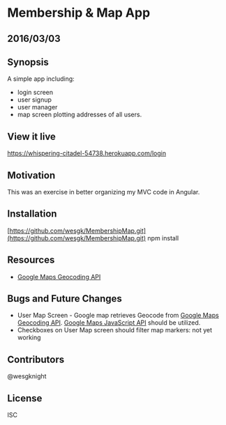 # Membership & Map App

## 2016/03/03
## Synopsis

A simple app including:
* login screen
* user signup
* user manager 
* map screen plotting addresses of all users.

## View it live
https://whispering-citadel-54738.herokuapp.com/login

## Motivation
This was an exercise in better organizing my MVC code in Angular.

## Installation
[https://github.com/wesgk/MembershipMap.git](https://github.com/wesgk/MembershipMap.git)
 npm install

## Resources
* [Google Maps Geocoding API](https://developers.google.com/maps/documentation/geocoding/intro)

## Bugs and Future Changes
* User Map Screen - Google map retrieves Geocode from [Google Maps Geocoding API](https://developers.google.com/maps/documentation/geocoding/intro).  [Google Maps JavaScript API](https://developers.google.com/maps/documentation/javascript/controls) should be utilized.
* Checkboxes on User Map screen should filter map markers: not yet working 

## Contributors
@wesgknight

## License
ISC

